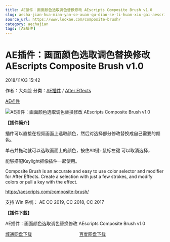 ```yaml
---
title: AE插件：画面颜色选取调色替换修改 AEscripts Composite Brush v1.0
slug: aecha-jian-hua-mian-yan-se-xuan-qu-diao-se-ti-huan-xiu-gai-aescripts-composite-brush-v1-0
source_url: https://www.lookae.com/composite-brush/
category: aechajian
tags: [AE插件]
---
```

# AE插件：画面颜色选取调色替换修改 AEscripts Composite Brush v1.0

2018/11/03 15:42

作者：大众脸
分类：[AE插件](https://www.lookae.com/after-effects/aechajian/) / [After Effects](https://www.lookae.com/after-effects/)

[AE插件](https://www.lookae.com/tag/ae%e6%8f%92%e4%bb%b6/)

![AE插件：画面颜色选取调色替换修改 AEscripts Composite Brush v1.0](https://www.lookae.com/wp-content/uploads/2018/11/Composite-Brush-.jpg "AE插件：画面颜色选取调色替换修改 AEscripts Composite Brush v1.0-LookAE.com")

**【插件简介】**

插件可以直接在视频画面上选取颜色，然后对选择部分修改替换成自己需要的颜色。

单击并拖动就可以选取画面上的颜色，按住Alt键+鼠标左键 可以取消选择，

能够搭配Keylight抠像插件一起使用。

Composite Brush is an accurate and easy to use color selector and modifier for After Effects. Create a selection with just a few strokes, and modify colors or pull a key with the effect.

https://aescripts.com/composite-brush/

支持 Win 系统： AE CC 2019, CC 2018, CC 2017

**【插件下载】**

AE插件：画面颜色选取调色替换修改 AEscripts Composite Brush v1.0

[城通网盘下载](https://lookae.ctfile.com/fs/680462-318082839)                                      [百度网盘下载](https://pan.baidu.com/s/1Y9SOCbsn47yIG-T0sTHo6Q)
